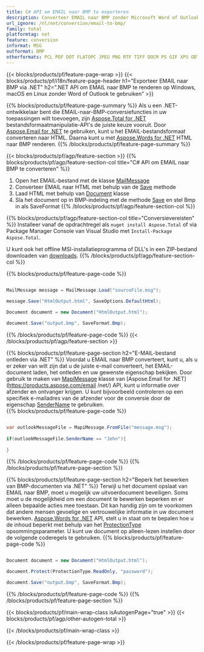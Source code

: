 ```yaml
---
title: C# API om EMAIL naar BMP te exporteren
description: Converteer EMAIL naar BMP zonder Microsoft Word of Outlook te gebruiken op .NET
url_ignore: /nl/net/conversion/email-to-bmp/
family: total
platformtag: net
feature: conversion
informat: MSG
outformat: BMP
otherformats: PCL PDF DOT FLATOPC JPEG PNG RTF TIFF DOCM PS GIF XPS ODT DOCX DOC WORDML SVG EPUB MD EMF DOTM OTT DOTX TEXT
---
```

{{< blocks/products/pf/feature-page-wrap >}}
{{< blocks/products/pf/i18n/feature-page-header h1="Exporteer EMAIL naar BMP via .NET" h2=".NET API om EMAIL naar BMP te renderen op Windows, macOS en Linux zonder Word of Outlook te gebruiken" >}}

{{% blocks/products/pf/feature-page-summary %}}
Als u een .NET-ontwikkelaar bent die EMAIL-naar-BMP-conversiefuncties in uw toepassingen wilt toevoegen, zijn [Aspose.Total for .NET](https://products.aspose.com/total/net/) bestandsformaatmanipulatie-API's de juiste keuze vooruit. Door [Aspose.Email for .NET](https://products.aspose.com/email/net/) te gebruiken, kunt u het EMAIL-bestandsformaat converteren naar HTML. Daarna kunt u met [Aspose.Words for .NET](https://products.aspose.com/words/net/) HTML naar BMP renderen.
{{% /blocks/products/pf/feature-page-summary  %}}

{{< blocks/products/pf/agp/feature-section >}}
{{% blocks/products/pf/agp/feature-section-col title="C# API om EMAIL naar BMP te converteren" %}}
1. Open het EMAIL-bestand met de klasse [MailMessage](https://reference.aspose.com/email/net/aspose.email/mailmessage)
2. Converteer EMAIL naar HTML met behulp van de [Save](https://reference.aspose.com/email/net/aspose.email.mailmessage/save/methods/3) methode
3. Laad HTML met behulp van [Document](https://reference.aspose.com/words/net/aspose.words/document) klasse
4. Sla het document op in BMP-indeling met de methode [Save](https://reference.aspose.com/words/net/aspose.words.document/save/methods/4) en stel Bmp in als SaveFormat
{{% /blocks/products/pf/agp/feature-section-col %}}

{{% blocks/products/pf/agp/feature-section-col title="Conversievereisten" %}}
Installeer vanaf de opdrachtregel als ```nuget install Aspose.Total``` of via Package Manager Console van Visual Studio met ```Install-Package Aspose.Total```.

U kunt ook het offline MSI-installatieprogramma of DLL's in een ZIP-bestand downloaden van [downloads](https://releases.aspose.com/total/net).
{{% /blocks/products/pf/agp/feature-section-col %}}

{{% blocks/products/pf/feature-page-code %}}

```cs

MailMessage message = MailMessage.Load("sourceFile.msg");
 
message.Save("HtmlOutput.html", SaveOptions.DefaultHtml);

Document document = new Document("HtmlOutput.html");

document.Save("output.bmp", SaveFormat.Bmp); 
```

{{% /blocks/products/pf/feature-page-code %}}
{{< /blocks/products/pf/agp/feature-section >}}

{{% blocks/products/pf/feature-page-section  h2="E-MAIL-bestand ontleden via .NET" %}}
Voordat u EMAIL naar BMP converteert, kunt u, als u er zeker van wilt zijn dat u de juiste e-mail converteert, het EMAIL-document laden, het ontleden en uw gewenste eigenschap bekijken. Door gebruik te maken van [MapiMessage](https://reference.aspose.com/email/net/aspose.email.mapi/mapimessage) klasse van [Aspose.Email for .NET](https://products.aspose.com/email /net/) API, kunt u informatie over afzender en ontvanger krijgen. U kunt bijvoorbeeld controleren op een specifiek e-mailadres van de afzender voor de conversie door de eigenschap [SenderName](https://reference.aspose.com/email/net/aspose.email.mapi/mapimessage/properties/sendername) te gebruiken.  
{{% blocks/products/pf/feature-page-code %}}

```cs

var outlookMessageFile = MapiMessage.FromFile("message.msg");
 
if(outlookMessageFile.SenderName == "John"){
    
}
```

{{% /blocks/products/pf/feature-page-code  %}}
{{% /blocks/products/pf/feature-page-section %}}

{{% blocks/products/pf/feature-page-section  h2="Beperk het bewerken van BMP-documenten via .NET" %}}
Terwijl u het document opslaat van EMAIL naar BMP, moet u mogelijk uw uitvoerdocument beveiligen. Soms moet u de mogelijkheid om een document te bewerken beperken en er alleen bepaalde acties mee toestaan. Dit kan handig zijn om te voorkomen dat andere mensen gevoelige en vertrouwelijke informatie in uw document bewerken. [Aspose.Words for .NET](https://products.aspose.com/words/net/) API, stelt u in staat om te bepalen hoe u de inhoud beperkt met behulp van het [ProtectionType](https://reference.aspose.com/words/net/aspose.words/protectiontype) opsommingsparameter. U kunt uw document op alleen-lezen instellen door de volgende coderegels te gebruiken. 
{{% blocks/products/pf/feature-page-code %}}

```cs

Document document = new Document("HtmlOutput.html");

document.Protect(ProtectionType.ReadOnly, "password");

document.Save("output.bmp", SaveFormat.Bmp);  
```

{{% /blocks/products/pf/feature-page-code  %}}
{{% /blocks/products/pf/feature-page-section %}}

{{< blocks/products/pf/main-wrap-class isAutogenPage="true" >}}
{{< blocks/products/pf/agp/other-autogen-total >}}


{{< /blocks/products/pf/main-wrap-class >}}

{{< /blocks/products/pf/feature-page-wrap >}}
